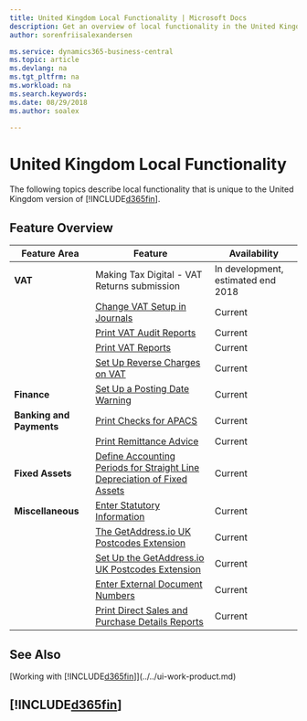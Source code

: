 ```yaml
---
title: United Kingdom Local Functionality | Microsoft Docs
description: Get an overview of local functionality in the United Kingdom version of Business Central.
author: sorenfriisalexandersen

ms.service: dynamics365-business-central
ms.topic: article
ms.devlang: na
ms.tgt_pltfrm: na
ms.workload: na
ms.search.keywords:
ms.date: 08/29/2018
ms.author: soalex

---
```

# United Kingdom Local Functionality
The following topics describe local functionality that is unique to the United Kingdom version of [!INCLUDE[d365fin](../../includes/d365fin_md.md)].  

## Feature Overview


|Feature Area|Feature|Availability|
|------------|-------|------------|
|**VAT**|Making Tax Digital - VAT Returns submission|In development, estimated end 2018|
||[Change VAT Setup in Journals](how-to-change-vat-setup-in-journals.md)|Current|
||[Print VAT Audit Reports](how-to-print-vat-audit-reports.md)|Current|
||[Print VAT Reports](how-to-print-vat-reports.md)|Current|
||[Set Up Reverse Charges on VAT](how-to-set-up-reverse-charges-on-vat.md)|Current|
|**Finance**|[Set Up a Posting Date Warning](how-to-set-up-a-posting-date-warning.md)|Current|
|**Banking and Payments**|[Print Checks for APACS](how-to-print-checks-for-apacs.md)|Current|
||[Print Remittance Advice](how-to-print-remittance-advice.md)|Current|
|**Fixed Assets**|[Define Accounting Periods for Straight Line Depreciation of Fixed Assets](how-to-define-accounting-periods-for-straight-line-depreciation-of-fixed-assets.md)|Current|
|**Miscellaneous**|[Enter Statutory Information](how-to-enter-statutory-information.md)|Current|
||[The GetAddress.io UK Postcodes Extension](../../ui-extensions-getaddressio.md)|Current|
||[Set Up the GetAddress.io UK Postcodes Extension](uk-setup-postal-code-service.md)|Current|
||[Enter External Document Numbers](how-to-enter-external-document-numbers.md)|Current|
||[Print Direct Sales and Purchase Details Reports](how-to-print-direct-sales-and-purchase-details-reports.md)|Current|

## See Also
[Working with [!INCLUDE[d365fin](../../includes/d365fin_md.md)]](../../ui-work-product.md)  

## [!INCLUDE[d365fin](../../includes/free_trial_md.md)]  
